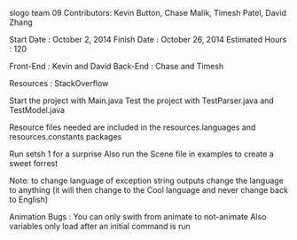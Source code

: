 slogo team 09
Contributors: Kevin Button, Chase Malik, Timesh Patel, David Zhang

Start Date : October 2, 2014
Finish Date : October 26, 2014
Estimated Hours : 120

Front-End : Kevin and David
Back-End : Chase and Timesh

Resources :
StackOverflow

Start the project with Main.java
Test the project with TestParser.java and TestModel.java

Resource files needed are included in the resources.languages and resources.constants packages

Run setsh 1 for a surprise
Also run the Scene file in examples to create a sweet forrest

Note: to change language of exception string outputs change the language to anything (it will then change to the Cool language and never change back to English)

Animation Bugs : You can only swith from animate to not-animate
Also variables only load after an initial command is run

